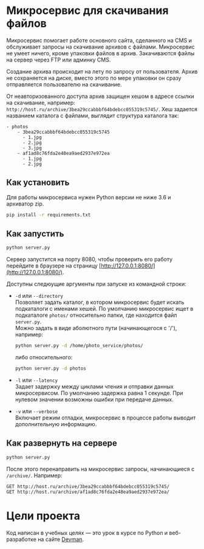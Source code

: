 # Микросервис для скачивания файлов

Микросервис помогает работе основного сайта, сделанного на CMS и обслуживает
запросы на скачивание архивов с файлами. Микросервис не умеет ничего, кроме упаковки файлов
в архив. Закачиваются файлы на сервер через FTP или админку CMS.

Создание архива происходит на лету по запросу от пользователя. Архив не сохраняется на диске, вместо этого по мере упаковки он сразу отправляется пользователю на скачивание.

От неавторизованного доступа архив защищен хешом в адресе ссылки на скачивание, например: `http://host.ru/archive/3bea29ccabbbf64bdebcc055319c5745/`. Хеш задается названием каталога с файлами, выглядит структура каталога так:

```
- photos
    - 3bea29ccabbbf64bdebcc055319c5745
      - 1.jpg
      - 2.jpg
      - 3.jpg
    - af1ad8c76fda2e48ea9aed2937e972ea
      - 1.jpg
      - 2.jpg
```


## Как установить

Для работы микросервиса нужен Python версии не ниже 3.6 и архиватор zip.

```bash
pip install -r requirements.txt
```

## Как запустить

```bash
python server.py
```

Сервер запустится на порту 8080, чтобы проверить его работу перейдите в браузере на страницу [http://127.0.0.1:8080/](http://127.0.0.1:8080/).

Доступны следюущие аргументы при запуске из командной строки:
-  `-d` или `--directory`   
  Позволяет задать каталог, в котором микросервис будет искать подкаталоги с именами хешей. По умолчанию микросервис ищет в подкаталоге `photos/` относительно папки, где находится файл `server.py`.  
  Можно задать в виде аболютного пути (начинающегося с '/'), например:  

   ```bash
   python server.py -d /home/photo_service/photos/
   ```  
   либо относительного:
   ```bash 
   python server.py -d photos
   ```  

-  `-l` или `--latency`  
 Задает задержку между циклами чтения и отправки данных микросервисом. По умолчанию задержка равна 1 секунде. При нулевом значении возможны ошибки при передаче данных.  
 - `-v` или `--verbose`  
  Включает режим отладки, микросервис в процессе работы выводит дополнительную информацию.  
  
## Как развернуть на сервере

```bash
python server.py
```

После этого перенаправить на микросервис запросы, начинающиеся с `/archive/`. Например:  

```
GET http://host.ru/archive/3bea29ccabbbf64bdebcc055319c5745/
GET http://host.ru/archive/af1ad8c76fda2e48ea9aed2937e972ea/
```

# Цели проекта

Код написан в учебных целях — это урок в курсе по Python и веб-разработке на сайте [Devman](https://dvmn.org).

